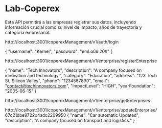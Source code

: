 # Lab-Coperex
Esta API permitirá a las empresas registrar sus datos, incluyendo información crucial como su nivel de impacto, años de  trayectoria y categoría empresarial. 


http://localhost:3001/coperexManagement/v1/auth/login

{
  "username": "Kernel",
  "password": "emLo06.20#"
}


http://localhost:3001/coperexManagement/v1/enterprise/registerEnterprise

{
    "name": "Tech Innovators",
    "description": "A company focused on innovation and technology.",
    "category": "Education",
    "address": "123 Tech St, Silicon Valley",
    "phone": "1234567890",
    "email": "contact@techinnovators.com",
    "impactLevel": "HIGH",
    "yearFoundation": "2005-06-15"
}

http://localhost:3001/coperexManagement/v1/enterprise/getEnterprises

http://localhost:3001/coperexManagement/v1/enterprise/updateEnterprise/67c21dbe9722c4adc2209950
{
    "name": "Car automatic Updated",
    "description": "A company focused on transport and logistics."
}